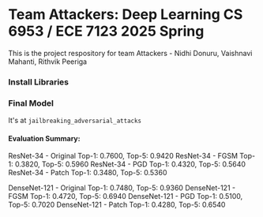 # Team Attackers: Deep Learning CS 6953 / ECE 7123 2025 Spring

This is the project respository for team Attackers - Nidhi Donuru, Vaishnavi Mahanti, Rithvik Peeriga

### Install Libraries



### Final Model
It's at `jailbreaking_adversarial_attacks`

#### Evaluation Summary:

ResNet-34 - Original     Top-1: 0.7600, Top-5: 0.9420
ResNet-34 - FGSM         Top-1: 0.3820, Top-5: 0.5960
ResNet-34 - PGD          Top-1: 0.4320, Top-5: 0.5640
ResNet-34 - Patch        Top-1: 0.3480, Top-5: 0.5360

DenseNet-121 - Original  Top-1: 0.7480, Top-5: 0.9360
DenseNet-121 - FGSM      Top-1: 0.4720, Top-5: 0.6940
DenseNet-121 - PGD       Top-1: 0.5100, Top-5: 0.7020
DenseNet-121 - Patch     Top-1: 0.4280, Top-5: 0.6540

